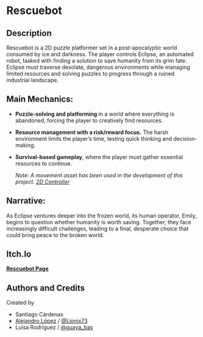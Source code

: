 # Rescuebot
## Description
Rescuebot is a 2D puzzle platformer set in a post-apocalyptic world consumed by ice and darkness. The player controls Eclipse, an automated robot, tasked with finding a solution to save humanity from its grim fate. Eclipse must traverse desolate, dangerous environments while managing limited resources and solving puzzles to progress through a ruined industrial landscape.

## Main Mechanics:
- **Puzzle-solving and platforming** in a world where everything is abandoned, forcing the player to creatively find resources.
- **Resource management with a risk/reward focus.** The harsh environment limits the player’s time, testing quick thinking and decision-making.
- **Survival-based gameplay**, where the player must gather essential resources to continue.

  *Note: A movement asset has been used in the development of this project. [2D Controller](https://github.com/Matthew-J-Spencer/Ultimate-2D-Controller)*

## Narrative:
As Eclipse ventures deeper into the frozen world, its human operator, Emily, begins to question whether humanity is worth saving. Together, they face increasingly difficult challenges, leading to a final, desperate choice that could bring peace to the broken world.

## Itch.Io
[**Rescuebot Page**](https://lionix73.itch.io/rescuebot)

## Authors and Credits
Created by 
- Santiago Cárdenas
- [Alejandro López](www.linkedin.com/in/alejandro-lopez-ramirez-34479b2a1) / [@Lionix73](https://x.com/Lionix73/)
- Luisa Rodríguez / [@guaya_bas](https://www.instagram.com/guaya_bas/)
